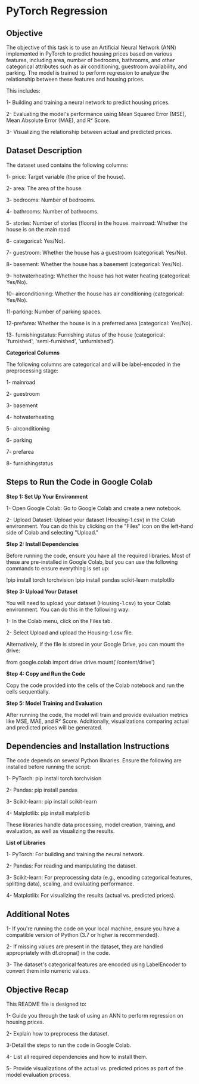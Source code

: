 
# PyTorch Regression

## Objective

The objective of this task is to use an Artificial Neural Network (ANN) implemented in PyTorch to predict housing prices based on various features, including area, number of bedrooms, bathrooms, and other categorical attributes such as air conditioning, guestroom availability, and parking. The model is trained to perform regression to analyze the relationship between these features and housing prices. 

This includes:

1- Building and training a neural network to predict housing prices.

2- Evaluating the model's performance using Mean Squared Error (MSE), Mean Absolute Error (MAE), and R² Score.

3- Visualizing the relationship between actual and predicted prices.

## Dataset Description
The dataset used contains the following columns:

1- price: Target variable (the price of the house).

2- area: The area of the house.

3- bedrooms: Number of bedrooms.

4- bathrooms: Number of bathrooms.

5- stories: Number of stories (floors) in the house.
mainroad: Whether the house is on the main road 

6- categorical: Yes/No).

7- guestroom: Whether the house has a guestroom (categorical: Yes/No).

8- basement: Whether the house has a basement (categorical: Yes/No).

9- hotwaterheating: Whether the house has hot water heating (categorical: Yes/No).

10- airconditioning: Whether the house has air conditioning (categorical: Yes/No).

11-parking: Number of parking spaces.

12-prefarea: Whether the house is in a preferred area (categorical: Yes/No).

13- furnishingstatus: Furnishing status of the house (categorical: 'furnished', 'semi-furnished', 'unfurnished').

**Categorical Columns**

The following columns are categorical and will be label-encoded in the preprocessing stage:

1- mainroad

2- guestroom

3- basement

4- hotwaterheating

5- airconditioning

6- parking

7- prefarea

8- furnishingstatus

## Steps to Run the Code in Google Colab
**Step 1: Set Up Your Environment**

1- Open Google Colab: Go to Google Colab and create a new notebook.

2- Upload Dataset: Upload your dataset (Housing-1.csv) in the Colab environment. You can do this by clicking on the "Files" icon on the left-hand side of Colab and selecting "Upload."

**Step 2: Install Dependencies**

Before running the code, ensure you have all the required libraries. Most of these are pre-installed in Google Colab, but you can use the following commands to ensure everything is set up:

!pip install torch torchvision
!pip install pandas scikit-learn matplotlib

**Step 3: Upload Your Dataset**

You will need to upload your dataset (Housing-1.csv) to your Colab environment. You can do this in the following way:

1- In the Colab menu, click on the Files tab.

2- Select Upload and upload the Housing-1.csv file.

Alternatively, if the file is stored in your Google Drive, you can mount the drive:

from google.colab import drive
drive.mount('/content/drive')

**Step 4: Copy and Run the Code**

Copy the code provided into the cells of the Colab notebook and run the cells sequentially.

**Step 5: Model Training and Evaluation**

After running the code, the model will train and provide evaluation metrics like MSE, MAE, and R² Score. Additionally, visualizations comparing actual and predicted prices will be generated.

## Dependencies and Installation Instructions
The code depends on several Python libraries. Ensure the following are installed before running the script:

1- PyTorch: pip install torch torchvision

2- Pandas: pip install pandas

3- Scikit-learn: pip install scikit-learn

4- Matplotlib: pip install matplotlib

These libraries handle data processing, model creation, training, and evaluation, as well as visualizing the results.

**List of Libraries**

1- PyTorch: For building and training the neural network.

2- Pandas: For reading and manipulating the dataset.

3- Scikit-learn: For preprocessing data (e.g., encoding categorical features, splitting data), scaling, and evaluating performance.

4- Matplotlib: For visualizing the results (actual vs. predicted prices).

## Additional Notes
1- If you're running the code on your local machine, ensure you have a compatible version of Python (3.7 or higher is recommended).

2- If missing values are present in the dataset, they are handled appropriately with df.dropna() in the code.

3- The dataset's categorical features are encoded using LabelEncoder to convert them into numeric values.

## Objective Recap
This README file is designed to:

1- Guide you through the task of using an ANN to perform regression on housing prices.

2- Explain how to preprocess the dataset.

3-Detail the steps to run the code in Google Colab.

4- List all required dependencies and how to install them.

5- Provide visualizations of the actual vs. predicted prices as part of the model evaluation process.

